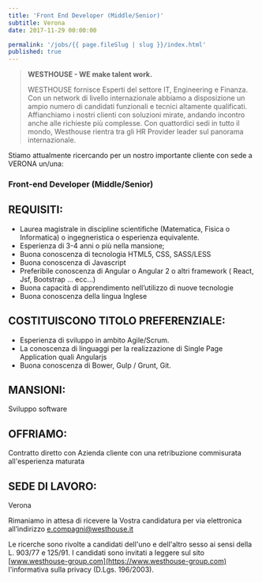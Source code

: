 ```yaml
---
title: 'Front End Developer (Middle/Senior)'
subtitle: Verona
date: 2017-11-29 00:00:00

permalink: '/jobs/{{ page.fileSlug | slug }}/index.html'
published: true
---
```


> **WESTHOUSE - WE make talent work.**
>
> WESTHOUSE fornisce Esperti del settore IT, Engineering e Finanza. Con un network di livello internazionale
> abbiamo a disposizione un ampio numero di candidati funzionali e tecnici altamente qualificati.
> Affianchiamo i nostri clienti con soluzioni mirate, andando incontro anche alle richieste più complesse. Con
> quattordici sedi in tutto il mondo, Westhouse rientra tra gli HR Provider leader sul panorama internazionale.

Stiamo attualmente ricercando per un nostro importante cliente con sede a VERONA un/una:

### Front-end Developer (Middle/Senior)

## REQUISITI:

- Laurea magistrale in discipline scientifiche (Matematica, Fisica o Informatica) o ingegneristica o esperienza equivalente.
- Esperienza di 3-4 anni o più nella mansione;
- Buona conoscenza di tecnologia HTML5, CSS, SASS/LESS
- Buona conoscenza di Javascript
- Preferibile conoscenza di Angular o Angular 2 o altri framework ( React, Jsf, Bootstrap ... ecc...)
- Buona capacità di apprendimento nell’utilizzo di nuove tecnologie
- Buona conoscenza della lingua Inglese

## COSTITUISCONO TITOLO PREFERENZIALE:

- Esperienza di sviluppo in ambito Agile/Scrum.
- La conoscenza di linguaggi per la realizzazione di Single Page Application quali Angularjs
- Buona conoscenza di Bower, Gulp / Grunt, Git.

## MANSIONI:

Sviluppo software

## OFFRIAMO:

Contratto diretto con Azienda cliente con una retribuzione commisurata all'esperienza maturata

## SEDE DI LAVORO:

Verona

Rimaniamo in attesa di ricevere la Vostra candidatura per via elettronica all’indirizzo [e.compagni@westhouse.it](mailto:e.compagni@westhouse.it)

Le ricerche sono rivolte a candidati dell'uno e dell'altro sesso ai sensi della L. 903/77 e 125/91.
I candidati sono invitati a leggere sul sito [www.westhouse-group.com](https://www.westhouse-group.com)
l'informativa sulla privacy (D.Lgs. 196/2003).
